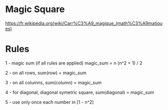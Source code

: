# Magic Square
https://fr.wikipedia.org/wiki/Carr%C3%A9_magique_(math%C3%A9matiques)

# Rules
1 - magic sum (if all rules are applied)
magic_sum = n (n^2 + 1) / 2

2 - on all rows, sum(row) = magic_sum 

3 - on all columns, sum(column) = magic_sum

4 - for diagonal, diagonal symetric square, sum(diagonal) = magic_sum

5 - use only once each number in [1 - n^2]